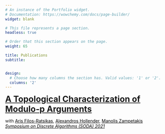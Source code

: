 ```yaml
---
# An instance of the Portfolio widget.
# Documentation: https://wowchemy.com/docs/page-builder/
widget: blank

# This file represents a page section.
headless: true

# Order that this section appears on the page.
weight: 65

title: Publications
subtitle: 


design:
  # Choose how many columns the section has. Valid values: '1' or '2'.
  columns: '2'
---
```


<a href="https://arxiv.org/abs/2003.11974" style="font-size:20pt; font-weight:bold">
    A Topological Characterization of Modulo-p Arguments </a>
<p> with 
    <a href="https://mzampet.com" style="color:black">Aris Filos-Ratsikas</a>, 
    <a href="https://mzampet.com"style="color:black">Alexandros Hollender</a>,
    <a href="https://mzampet.com" style="color:black">Manolis Zampetakis</a>
<a href="https://www.siam.org/conferences/cm/conference/soda21" style="font-style:italic; color:black">
    Symposium on Discrete Algorithms (SODA) 2021 </a>